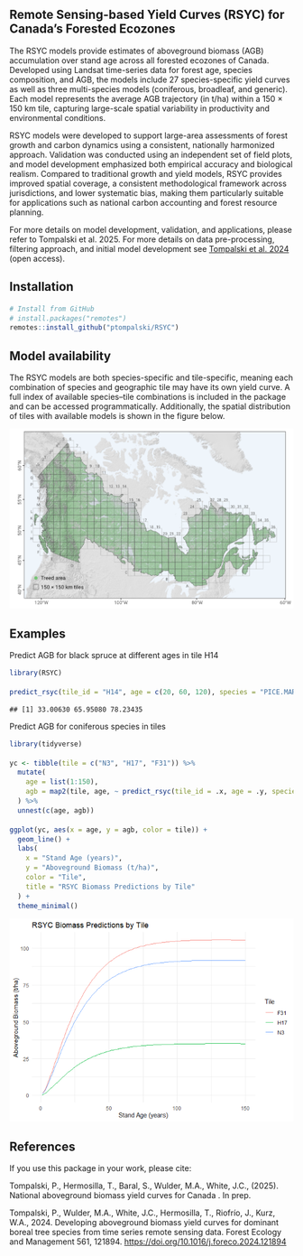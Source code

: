 
## Remote Sensing-based Yield Curves (RSYC) for Canada’s Forested Ecozones

The RSYC models provide estimates of aboveground biomass (AGB)
accumulation over stand age across all forested ecozones of Canada.
Developed using Landsat time-series data for forest age, species
composition, and AGB, the models include 27 species-specific yield
curves as well as three multi-species models (coniferous, broadleaf, and
generic). Each model represents the average AGB trajectory (in t/ha)
within a 150 × 150 km tile, capturing large-scale spatial variability in
productivity and environmental conditions.

RSYC models were developed to support large-area assessments of forest
growth and carbon dynamics using a consistent, nationally harmonized
approach. Validation was conducted using an independent set of field
plots, and model development emphasized both empirical accuracy and
biological realism. Compared to traditional growth and yield models,
RSYC provides improved spatial coverage, a consistent methodological
framework across jurisdictions, and lower systematic bias, making them
particularly suitable for applications such as national carbon
accounting and forest resource planning.

For more details on model development, validation, and applications,
please refer to Tompalski et al. 2025. For more details on data
pre-processing, filtering approach, and initial model development see
[Tompalski et
al. 2024](https://linkinghub.elsevier.com/retrieve/pii/S0378112724002068)
(open access).

## Installation

``` r
# Install from GitHub
# install.packages("remotes")
remotes::install_github("ptompalski/RSYC")
```

## Model availability

The RSYC models are both species-specific and tile-specific, meaning
each combination of species and geographic tile may have its own yield
curve. A full index of available species–tile combinations is included
in the package and can be accessed programmatically. Additionally, the
spatial distribution of tiles with available models is shown in the
figure below.

![](man/figures/TileIndex.png)

## Examples

Predict AGB for black spruce at different ages in tile H14

``` r
library(RSYC)

predict_rsyc(tile_id = "H14", age = c(20, 60, 120), species = "PICE.MAR")
```

    ## [1] 33.00630 65.95080 78.23435

Predict AGB for coniferous species in tiles

``` r
library(tidyverse)

yc <- tibble(tile = c("N3", "H17", "F31")) %>%
  mutate(
    age = list(1:150),
    agb = map2(tile, age, ~ predict_rsyc(tile_id = .x, age = .y, species = "Coniferous"))
  ) %>%
  unnest(c(age, agb))

ggplot(yc, aes(x = age, y = agb, color = tile)) +
  geom_line() +
  labs(
    x = "Stand Age (years)",
    y = "Aboveground Biomass (t/ha)",
    color = "Tile",
    title = "RSYC Biomass Predictions by Tile"
  ) +
  theme_minimal()
```

![](README_files/figure-gfm/unnamed-chunk-2-1.png)<!-- -->

## References

If you use this package in your work, please cite:

Tompalski, P., Hermosilla, T., Baral, S., Wulder, M.A., White, J.C.,
(2025). National aboveground biomass yield curves for Canada . In prep.

Tompalski, P., Wulder, M.A., White, J.C., Hermosilla, T., Riofrío, J.,
Kurz, W.A., 2024. Developing aboveground biomass yield curves for
dominant boreal tree species from time series remote sensing data.
Forest Ecology and Management 561, 121894.
<https://doi.org/10.1016/j.foreco.2024.121894>
